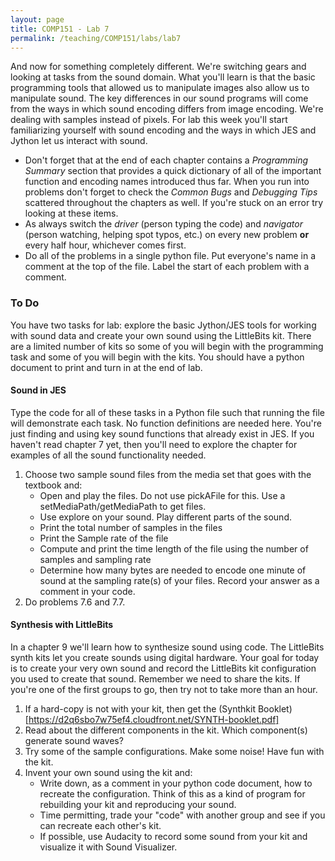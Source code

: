 ```yaml
---
layout: page
title: COMP151 - Lab 7
permalink: /teaching/COMP151/labs/lab7
---
```


And now for something completely different.  We're switching gears and looking at tasks from the sound domain. What you'll learn is that the basic programming tools that allowed us to manipulate images also allow us to manipulate sound. The key differences in our sound programs will come from the ways in which sound encoding differs from image encoding.  We're dealing with samples instead of pixels. For lab this week you'll start familiarizing yourself with sound encoding and the ways in which JES and Jython let us interact with sound.


* Don't forget that at the end of each chapter contains a *Programming Summary* section that provides a quick dictionary of all of the important function and encoding names introduced thus far. When you run into problems don't forget to check the *Common Bugs* and *Debugging Tips* scattered throughout the chapters as well. If you're stuck on an error try looking at these items.
* As always switch the *driver* (person typing the code) and *navigator* (person watching, helping spot typos, etc.) on every new problem **or** every half hour, whichever comes first.
* Do all of the problems in a single python file. Put everyone's name in a comment at the top of the file. Label the start of each problem with a comment.

### To Do

You have two tasks for lab: explore the basic Jython/JES tools for working with sound data and create your own sound using the LittleBits kit. There are a limited number of kits so some of you will begin with the programming task and some of you will begin with the kits.  You should have a python document to print and turn in at the end of lab.

#### Sound in JES

Type the code for all of these tasks in a Python file such that running the file will demonstrate each task. No function definitions are needed here. You're just finding and using key sound functions that already exist in JES. If you haven't read chapter 7 yet, then you'll need to explore the chapter for examples of all the sound functionality needed.
1. Choose two sample sound files from the media set that goes with the textbook and:
    * Open and play the files. Do not use pickAFile for this. Use a setMediaPath/getMediaPath to get files.
    * Use explore on your sound. Play different parts of the sound.
    * Print the total number of samples in the files
    * Print the Sample rate of the file
    * Compute and print the time length of the file using the number of samples and sampling rate
    * Determine how many bytes are needed to encode one minute of sound at the sampling rate(s) of your files. Record your answer as a comment in your code.
2. Do problems 7.6 and 7.7.

#### Synthesis with LittleBits
In a chapter 9 we'll learn how to synthesize sound using code. The LittleBits synth kits let you create sounds using digital hardware. Your goal for today is to create your very own sound and record the LittleBits kit configuration you used to create that sound.  Remember we need to share the kits. If you're one of the first groups to go, then try not to take more than an hour.

1. If a hard-copy is not with your kit, then get the (Synthkit Booklet)[https://d2q6sbo7w75ef4.cloudfront.net/SYNTH-booklet.pdf]
2. Read about the different components in the kit. Which component(s) generate sound waves?
3. Try some of the sample configurations. Make some noise! Have fun with the kit.
4. Invent your own sound using the kit and:
    * Write down, as a comment in your python code document, how to recreate the configuration. Think of this as a kind of program for rebuilding your kit and reproducing your sound.        
    * Time permitting, trade your "code" with another group and see if you can recreate each other's kit.
    * If possible, use Audacity to record some sound from your kit and visualize it with Sound Visualizer.
